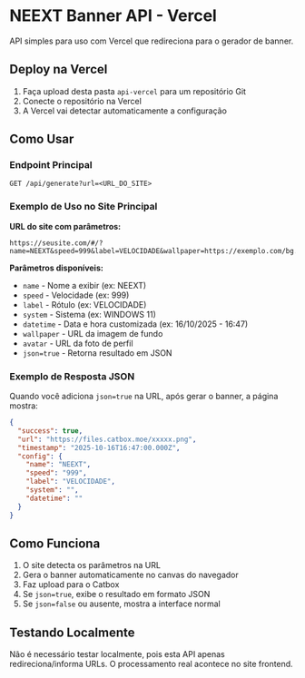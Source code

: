 # NEEXT Banner API - Vercel

API simples para uso com Vercel que redireciona para o gerador de banner.

## Deploy na Vercel

1. Faça upload desta pasta `api-vercel` para um repositório Git
2. Conecte o repositório na Vercel
3. A Vercel vai detectar automaticamente a configuração

## Como Usar

### Endpoint Principal
```
GET /api/generate?url=<URL_DO_SITE>
```

### Exemplo de Uso no Site Principal

**URL do site com parâmetros:**
```
https://seusite.com/#/?name=NEEXT&speed=999&label=VELOCIDADE&wallpaper=https://exemplo.com/bg.jpg&avatar=https://exemplo.com/avatar.jpg&json=true
```

**Parâmetros disponíveis:**
- `name` - Nome a exibir (ex: NEEXT)
- `speed` - Velocidade (ex: 999)
- `label` - Rótulo (ex: VELOCIDADE)
- `system` - Sistema (ex: WINDOWS 11)
- `datetime` - Data e hora customizada (ex: 16/10/2025 - 16:47)
- `wallpaper` - URL da imagem de fundo
- `avatar` - URL da foto de perfil
- `json=true` - Retorna resultado em JSON

### Exemplo de Resposta JSON

Quando você adiciona `json=true` na URL, após gerar o banner, a página mostra:

```json
{
  "success": true,
  "url": "https://files.catbox.moe/xxxxx.png",
  "timestamp": "2025-10-16T16:47:00.000Z",
  "config": {
    "name": "NEEXT",
    "speed": "999",
    "label": "VELOCIDADE",
    "system": "",
    "datetime": ""
  }
}
```

## Como Funciona

1. O site detecta os parâmetros na URL
2. Gera o banner automaticamente no canvas do navegador
3. Faz upload para o Catbox
4. Se `json=true`, exibe o resultado em formato JSON
5. Se `json=false` ou ausente, mostra a interface normal

## Testando Localmente

Não é necessário testar localmente, pois esta API apenas redireciona/informa URLs.
O processamento real acontece no site frontend.
